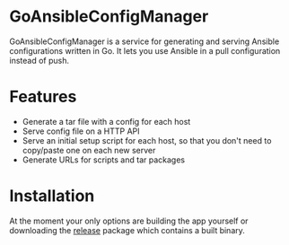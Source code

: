 GoAnsibleConfigManager
===============

GoAnsibleConfigManager is a service for generating and serving Ansible configurations written in Go. It lets you use Ansible in a pull configuration instead of push.

# Features

* Generate a tar file with a config for each host
* Serve config file on a HTTP API
* Serve an initial setup script for each host, so that you don't need to copy/paste one on each new server
* Generate URLs for scripts and tar packages

# Installation

At the moment your only options are building the app yourself or downloading the [release](https://github.com/tbmatuka/goansibleconfigmanager/releases/latest) package which contains a built binary.
